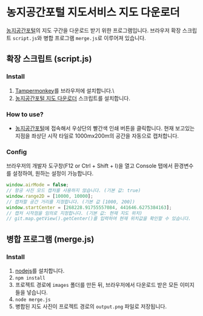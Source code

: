 # 농지공간포털 지도서비스 지도 다운로더
[농지공간포털](https://njy.mafra.go.kr/map/mapMain.do)의 지도 구간을 다운로드 받기 위한 프로그램입니다.
브라우저 확장 스크립트 `script.js`와 병합 프로그램 `merge.js`로 이루어져 있습니다.

## 확장 스크립트 (script.js)

### Install 
1. [Tampermonkey](https://chrome.google.com/webstore/detail/tampermonkey/dhdgffkkebhmkfjojejmpbldmpobfkfo)를 브라우저에 설치합니다.\
2. [농지공간포털 지도 다운로더](https://greasyfork.org/ko/scripts/479601-%EB%86%8D%EC%A7%80%EA%B3%B5%EA%B0%84%ED%8F%AC%ED%84%B8-%EC%A7%80%EB%8F%84-%EB%8B%A4%EC%9A%B4%EB%A1%9C%EB%8D%94) 스크립트를 설치합니다.

### How to use?
 - [농지공간포털](https://njy.mafra.go.kr/map/mapMain.do)에 접속해서 우상단의 빨간색 인쇄 버튼을 클릭합니다.
현재 보고있는 지점을 좌상단 시작 타일로 1000mx200m의 공간을 자동으로 캡처합니다.

### Config
브라우저의 개발자 도구창(F12 or Ctrl + Shift + I)을 열고 Console 탭에서 환경변수를 설정하여, 원하는 설정이 가능합니다.
```js
window.airMode = false;
// 항공 사진 모드 캡처를 사용하지 않습니다. (기본 값: true)
window.range2D = [10000, 10000];
// 캡처할 공간 거리를 지정합니다. (기본 값 [1000, 200])
window.startCenter = [268228.91755557084, 441646.6275384163];
// 캡처 시작점을 임의로 지정합니다. (기본 값: 현재 지도 위치)
// git.map.getView().getCenter()를 입력하여 현재 위치값을 확인할 수 있습니다.
```

## 병합 프로그램 (merge.js)
### Install
1. [nodejs](https://nodejs.org/)를 설치합니다.
2. `npm install`
3. 프로젝트 경로에 `images` 폴더를 만든 뒤, 브라우저에서 다운로드 받은 모든 이미지들을 넣습니다.
4. `node merge.js`
5. 병합된 지도 사진이 프로젝트 경로의 `output.png` 파일로 저장됩니다.